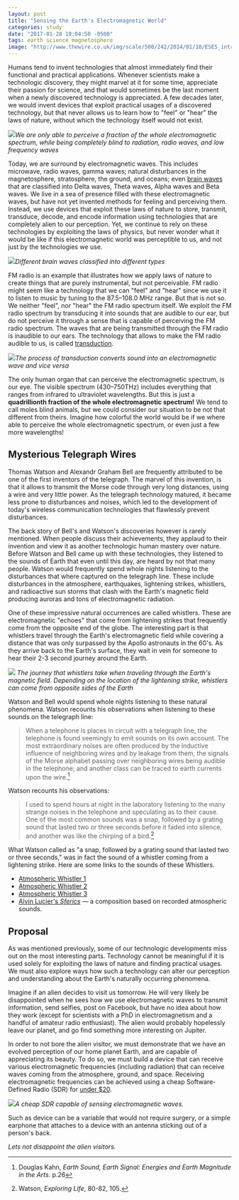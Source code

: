 ```yaml
---
layout: post
title: "Sensing the Earth's Electromagnetic World"
categories: study
date: "2017-01-28 19:04:50 -0500"
tags: earth science magnetosphere
image: "http://www.thewire.co.uk/img/scale/500/242/2014/01/10/ESES_intro-15.jpg"
---
```


Humans tend to invent technologies that almost immediately find their functional and practical applications. Whenever scientists make a technologic discovery, they might marvel at it for some time, appreciate their passion for science, and that would sometimes be the last moment when a newly discovered technology is appreciated. A few decades later, we would invent devices that exploit practical usages of a discovered technology, but that never allows us to learn how to "feel" or "hear" the laws of nature, without which the technology itself would not exist.

![](http://www.solarlightaustralia.com.au/wp-content/uploads/2013/02/The-Electromagnetic-Spectrum.jpg)*We are only able to perceive a fraction of the whole electromagnetic spectrum, while being completely blind to radiation, radio waves, and low frequency waves*

Today, we are surround by electromagnetic waves. This includes microwave, radio waves, gamma waves; natural disturbances in the magnetosphere, stratosphere, the ground, and oceans; even [brain waves](https://en.wikipedia.org/wiki/Neural_oscillation) that are classified into Delta waves, Theta waves, Alpha waves and Beta waves. We live in a sea of presence filled with these electromagnetic waves, but have not yet invented methods for feeling and perceiving them. Instead, we use devices that exploit these laws of nature to store, transmit, transduce, decode, and encode information using technologies that are completely alien to our perception. Yet, we continue to rely on these technologies by exploiting the laws of physics, but never wonder what it would be like if this electromagnetic world was perceptible to us, and not just by the technologies we use.

![](https://1.bp.blogspot.com/-FGQ8keb-0oY/T3qnzB9dWZI/AAAAAAAAAB0/YA2l33S_kJ8/s1600/Brain_waves_large.gif.jpg)*Different brain waves classified into different types*

FM radio is an example that illustrates how we apply laws of nature to create things that are purely instrumental, but not perceivable. FM radio might seem like a technology that we can "feel" and "hear" since we use it to listen to music by tuning to the 87.5–108.0 MHz range. But that is not so. We neither "feel", nor "hear" the FM radio spectrum itself. We exploit the FM radio spectrum by transducing it into sounds that are audible to our ear, but do not perceive it through a sense that is capable of perceiving the FM radio spectrum. The waves that are being transmitted through the FM radio is inaudible to our ears. The technology that allows to make the FM radio audible to us, is called [transduction](https://en.wikipedia.org/wiki/Transducer).

![](https://upload.wikimedia.org/wikipedia/commons/thumb/4/46/Signal_processing_system.png/700px-Signal_processing_system.png)*The process of transduction converts sound into an electromagnetic wave and vice versa*

The only human organ that can perceive the electromagnetic spectrum, is our eye. The visible spectrum (430–750THz) includes everything that ranges from infrared to ultraviolet wavelengths. But this is just a **quadrillionth fraction of the whole electromagnetic spectrum!** We tend to call moles blind animals, but we could consider our situation to be not that different from theirs. Imagine how colorful the world would be if we where able to perceive the whole electromagnetic spectrum, or even just a few more wavelengths!

## Mysterious Telegraph Wires

Thomas Watson and Alexandr Graham Bell are frequently attributed to be one of the first inventors of the telegraph. The marvel of this invention, is that it allows to transmit the Morse code through very long distances, using a wire and very little power. As the telegraph technology matured, it became less prone to disturbances and noises, which led to the development of today's wireless communication technologies that flawlessly prevent disturbances.

The back story of Bell's and Watson's discoveries however is rarely mentioned. When people discuss their achievements, they applaud to their invention and view it as another technologic human mastery over nature. Before Watson and Bell came up with these technologies, they listened to the sounds of Earth that even until this day, are heard by not that many people. Watson would frequently spend whole nights listening to the disturbances that where captured on the telegraph line. These include disturbances in the atmosphere, earthquakes, lightening strikes, whistlers, and radioactive sun storms that clash with the Earth's magnetic field producing auroras and tons of electromagnetic radiation.

One of these impressive natural occurrences are called whistlers. These are electromagnetic "echoes" that come from lightening strikes that frequently come from the opposite end of the globe. The interesting part is that whistlers travel through the Earth's electromagnetic field while covering a distance that was only surpassed by the Apollo astronauts in the 60's. As they arrive back to the Earth's surface, they wait in vein for someone to hear their 2-3 second journey around the Earth.

![](http://www.thewire.co.uk/img/scale/500/242/2014/01/10/ESES_intro-15.jpg) *The journey that whistlers take when traveling through the Earth's magnetic field. Depending on the location of the lightening strike, whistlers can come from opposite sides of the Earth*

Watson and Bell would spend whole nights listening to these natural phenomena. Watson recounts his observations when listening to these sounds on the telegraph line:

> When a telephone is places in circuit with a telegraph line, the telephone is found seemingly to emit sounds on its own account. The most extraordinary noises are often produced by the inductive influence of neighboring wires and by leakage from them, the signals of the Morse alphabet passing over neighboring wires being audible in the telephone; and another class can be traced to earth currents upon the wire.[^b0b664f7]


Watson recounts his observations:

> I used to spend hours at night in the laboratory listening to the many strange noises in the telephone and speculating as to their cause. One of the most common sounds was a snap, followed by a grating sound that lasted two or three seconds before it faded into silence, and another was like the chirping of a bird.[^c09fd1f6]


What Watson called as "a snap, followed by a grating sound that lasted two or three seconds," was in fact the sound of a whistler coming from a lightening strike. Here are some links to the sounds of these Whistlers.

- [Atmospheric Whistler 1](https://youtu.be/UVXw7NNDmTE)
- [Atmospheric Whistler 2](https://youtu.be/migvI1mCchc)
- [Atmospheric Whistler 3](https://youtu.be/O7FgzFOTAzo)
- [Alvin Lucier's *Sferics*](https://youtu.be/rxUvMl_IxoQ) — a composition based on recorded atmospheric sounds.

## Proposal

As was mentioned previously, some of our technologic developments miss out on the most interesting parts. Technology cannot be meaningful if it is used solely for exploiting the laws of nature and finding practical usages. We must also explore ways how such a technology can alter our perception and understanding about the Earth's naturally occurring phenomena.

Imagine if an alien decides to visit us tomorrow. He will very likely be disappointed when he sees how we use electromagnetic waves to transmit information, send selfies, post on Facebook, but have no idea about how they work (except for scientists with a PhD in electromagnetism and a handful of amateur radio enthusiast). The alien would probably hopelessly leave our planet, and go find something more interesting on Jupiter.

In order to not bore the alien visitor, we must demonstrate that we have an evolved perception of our home planet Earth, and are capable of appreciating its beauty. To do so, we must build a device that can receive various electromagnetic frequencies (including radiation) that can receive waves coming from the atmosphere, ground, and space. Receiving electromagnetic frequencies can be achieved using a cheap Software-Defined Radio (SDR) for [under $20](http://a.co/dvElxBu).

![](https://images-na.ssl-images-amazon.com/images/I/813RlkxbwRL._SL1500_.jpg)*A cheap SDR capable of sensing electromagnetic waves.*

Such as device can be a variable that would not require surgery, or a simple earphone that attaches to a device with an antenna sticking out of a person's back.

*Lets not disappoint the alien visitors.*

[^b0b664f7]: Douglas Kahn, *Earth Sound, Earth Signal: Energies and Earth Magnitude in the Arts.* p.26
[^c09fd1f6]: Watson, *Exploring Life*, 80-82, 105.
